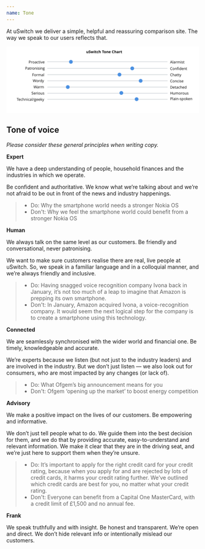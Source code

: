 ```yaml
---
name: Tone
---
```


At uSwitch we deliver a simple, helpful and reassuring comparison site. The way we speak to our users reflects that. 

<div class="us-grid-row">
  <div class="us-col-md-6">
    <img alt="image" class="us-img--full trailered" src="/images/tone.png">
  </div>
</div>

## Tone of voice

*Please consider these general principles when writing copy.* 

**Expert** 

We have a deep understanding of people, household finances and the industries in which we operate. 

Be confident and authoritative. We know what we’re talking about and we’re not afraid to be out in front of the news and industry happenings. 

<blockquote>
  <ul>
    <li>Do: Why the smartphone world needs a stronger Nokia OS</li>
    <li>Don't: Why we feel the smartphone world could benefit from a stronger Nokia OS</li>
  </ul>
</blockquote>


**Human** 

We always talk on the same level as our customers. Be friendly and conversational, never patronising.

We want to make sure customers realise there are real, live people at uSwitch. So, we speak in a familiar language and in a colloquial manner, and we’re always friendly and inclusive. 

<blockquote>
  <ul>
    <li>Do: Having snagged voice recognition company Ivona back in January, it’s not 
too much of a leap to imagine that Amazon is prepping its own smartphone.</li>
    <li>Don't: In January, Amazon acquired Ivona, a voice-recognition company. It would 
seem the next logical step for the company is to create a smartphone using 
this technology.</li>
  </ul>
</blockquote>

**Connected** 

We are seamlessly synchronised with the wider world and financial one. Be timely, knowledgeable and accurate.

We’re experts because we listen (but not just to the industry leaders) and are involved in the industry. But we don’t just listen — we also look out for consumers, who are most impacted by any changes (or lack of).

<blockquote>
  <ul>
    <li>Do: What Ofgem’s big announcement means for you</li>
    <li>Don't: Ofgem ‘opening up the market’ to boost energy competition</li>
  </ul>
</blockquote>

**Advisory** 

We make a positive impact on the lives of our customers. Be empowering and informative.

We don’t just tell people what to do. We guide them into the best decision for them, and we do that by providing accurate, easy-to-understand and relevant information. We make it clear that they are in the driving seat, and we’re just here to support them when they’re unsure. 

<blockquote>
  <ul>
    <li>Do: It’s important to apply for the right credit card for your credit rating, because when you apply for and are rejected by lots of credit cards, it harms your credit rating further. We’ve outlined which credit cards are best for you, no matter what your credit rating.</li>
    <li>Don't: Everyone can benefit from a Capital One MasterCard, with a credit limit of 
£1,500 and no annual fee.</li>
  </ul>
</blockquote>

**Frank** 

We speak truthfully and with insight. Be honest and transparent. We’re open and direct. We don’t hide relevant info or intentionally mislead our customers.